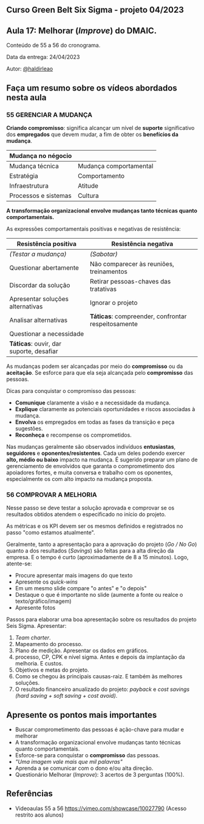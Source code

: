 ## Curso Green Belt Six Sigma - projeto 04/2023
## Aula 17: Melhorar (_Improve_) do DMAIC.

Conteúdo de 55 a 56 do cronograma.

Data da entrega: 24/04/2023

Autor: [@haldirleao](https://github.com/haldirleao)

## Faça um resumo sobre os vídeos abordados nesta aula

### 55 GERENCIAR A MUDANÇA

**Criando compromisso**: significa alcançar um nível de **suporte** significativo dos **empregados** que devem mudar, a fim de obter os **benefícios da mudança**. 

| Mudança no négocio   |                        |
|----------------------|------------------------|
| Mudança técnica      | Mudança comportamental |
| Estratégia           | Comportamento          |
| Infraestrutura       | Atitude                |
| Processos e sistemas | Cultura                |

**A transformação organizacional envolve mudanças tanto técnicas quanto comportamentais.**

As expressões comportamentais positivas e negativas de resistência:

| Resistência positiva                      | Resistência negativa                                 |
|-------------------------------------------|------------------------------------------------------|
| _(Testar a mudança)_                      | _(Sabotar)_                                          |
| Questionar abertamente                    | Não comparecer às reuniões, treinamentos             |
| Discordar da solução                      | Retirar pessoas-chaves das tratativas                |
| Apresentar soluções alternativas          | Ignorar o projeto                                    |
| Analisar alternativas                     | **Táticas**: compreender, confrontar respeitosamente |
| Questionar a necessidade                  |                                                      |
| **Táticas**: ouvir, dar suporte, desafiar |

As mudanças podem ser alcançadas por meio do **compromisso** ou da **aceitação**. Se esforce para que ela seja alcançada pelo **compromisso** das pessoas.

Dicas para conquistar o compromisso das pessoas:
- **Comunique** claramente a visão e a necessidade da mudança.
- **Explique** claramente as potenciais oportunidades e riscos associadas à mudança.
-  **Envolva** os empregados em todas as fases da transição e peça sugestões.
-  **Reconheça** e recompense os comprometidos.

Nas mudanças geralmente são observados indivíduos **entusiastas**, **seguidores** e **oponentes/resistentes**. Cada um deles podendo exercer **alto, médio ou baixo** impacto na mudança. É sugerido preparar um plano de gerenciamento de envolvidos que garanta o comprometimento dos apoiadores fortes, e muita conversa e trabalho com os oponentes, especialmente os com alto impacto na mudança proposta.

### 56 COMPROVAR A MELHORIA

Nesse passo se deve testar a solução aprovada e comprovar se os resultados obtidos atendem o especificado no início do projeto.

As métricas e os KPI  devem ser os mesmos definidos e registrados no passo "como estamos atualmente".

Geralmente, tanto a apresentação para a aprovação do projeto (_Go / No Go_) quanto a dos resultados (_Savings_) são feitas para a alta direção da empresa. E o tempo é curto (aproximadamente de 8 a 15 minutos). Logo, atente-se:
- Procure apresentar mais imagens do que texto
- Apresente os _quick-wins_
- Em um mesmo slide compare "o antes" e "o depois"
- Destaque o que é importante no slide (aumente a fonte ou realce o texto/gráfico/imagem)
- Apresente fotos

Passos para elaborar uma boa apresentação sobre os resultados do projeto Seis Sigma. Apresentar:
1. _Team charter_.
2. Mapeamento do processo.
3. Plano de medição. Apresentar os dados em gráficos.
4. processo, CP, CPK e nível sigma. Antes e depois da implantação da melhoria. E custos.
5. Objetivos e metas do projeto.
6. Como se chegou às principais causas-raiz. E também às melhores soluções.
7. O resultado financeiro anualizado do projeto: _payback_ e _cost savings (hard saving + soft saving + cost avoid)_.

## Apresente os pontos mais importantes

- Buscar comprometimento das pessoas é ação-chave para mudar e melhorar
- A transformação organizacional envolve mudanças tanto técnicas quanto comportamentais.
- Esforce-se para conquistar o  **compromisso** das pessoas.
- _"Uma imagem vale mais que mil palavras"_
- Aprenda a se comunicar com o dono e/ou alta direção.
- Questionário Melhorar (_Improve_): 3 acertos de 3 perguntas (100%).

## Referências
- Videoaulas 55 a 56 https://vimeo.com/showcase/10027790 (Acesso restrito aos alunos) 